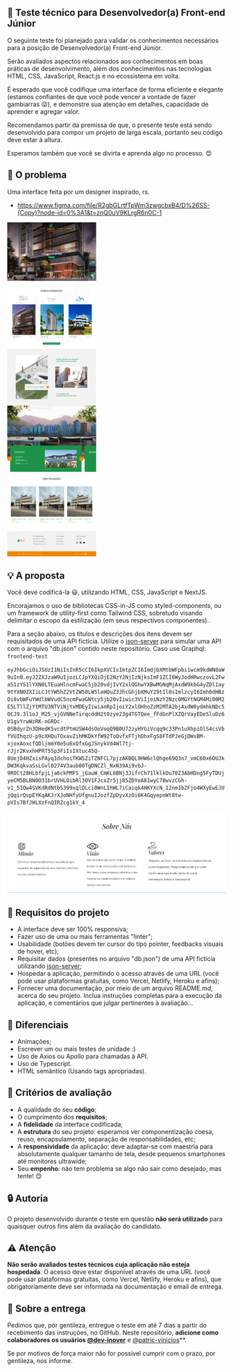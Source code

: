 ## :rocket: Teste técnico para Desenvolvedor(a) Front-end Júnior

O seguinte teste foi planejado para validar os conhecimentos necessários para a posição de Desenvolvedor(a) Front-end Júnior.

Serão avaliados aspectos relacionados aos conhecimentos em boas práticas de desenvolvimento, além dos conhecimentos nas tecnologias HTML, CSS, JavaScript, React.js e no ecossistema em volta.

É esperado que você codifique uma interface de forma eficiente e elegante (estamos confiantes de que você pode vencer a vontade de fazer gambiarras :stuck_out_tongue_winking_eye:), e demonstre sua atenção em detalhes, capacidade de aprender e agregar valor.

Recomendamos partir da premissa de que, o presente teste está sendo desenvolvido para compor um projeto de larga escala, portanto seu código deve estar à altura.

Esperamos também que você se divirta e aprenda algo no processo. :blush:

## :eyes: O problema

Uma interface feita por um designer inspirado, rs.

- https://www.figma.com/file/R2gbGLrtfTpWm3zwgcbxB4/D%26SS-(Copy)?node-id=0%3A1&t=znQ0uV9KLrgR6n0C-1

![Interface demo](interface-demo.png)

## :bulb: A proposta

Você deve codificá-la :smiley:, utilizando HTML, CSS, JavaScript e NextJS.

Encorajamos o uso de bibliotecas CSS-in-JS como styled-components, ou um framework de utility-first como Tailwind CSS, sobretudo visando delimitar o escopo da estilização (em seus respectivos componentes).

Para a seção abaixo, os títulos e descrições dos itens devem ser requisitados de uma API fictícia. Utilize o [json-server](https://github.com/typicode/json-server) para simular uma API com o arquivo "db.json" contido neste repositório.
Caso use Graphql:
`frontend-test`

`eyJhbGciOiJSUzI1NiIsInR5cCI6IkpXVCIsImtpZCI6ImdjbXMtbWFpbi1wcm9kdWN0aW9uIn0.eyJ2ZXJzaW9uIjozLCJpYXQiOjE2NzY2NjIzNjksImF1ZCI6WyJodHRwczovL2FwaS1zYS1lYXN0LTEuaHlncmFwaC5jb20vdjIvY2xlOGhwYXBwMGNqMjAxdW9kbG4yZDl1ay9tYXN0ZXIiLCJtYW5hZ2VtZW50LW5leHQuZ3JhcGhjbXMuY29tIl0sImlzcyI6Imh0dHBzOi8vbWFuYWdlbWVudC5ncmFwaGNtcy5jb20vIiwic3ViIjoiNzY2Nzc0MGYtNGM4Mi00M2E5LTllZjYtMTU3NTViNjYxMDEyIiwianRpIjoiY2xlOHhoZzM2MTA2bjAxdW8ydmhkNDc5OCJ9.3l1oJ_M25_vjGVNNeTirqcddH2t0zye23g4TGTQee_fFdGnPlXZQrVayEDeSluDz6U1gvYrwWzRK-nGRDc-0SBdyrZn3DHedK5vcdtPtmUSW4dsOoVoqQ9B0U72zyHYGiVcqq9c33Pn1uXhpiOlS4csVbfVUIhqzU-p9cXHQuTOxavZihMKDkYfW92ToQvfxFTjhDhxFgS8FTdPJeGjDWsBM-xjoxAoxcfQDljmmY0e5u6xQfxGgJSnykVd4Wl7tj-rJjr2KvxhHPRT55p3FiIsIXtuc45Q-8UejD4HZxisPAyq1dchoiTKWSZiTZNFCL7pjzAKBQL9HW6clQhge69Q3n7_vmC60x6OUJkDW3KqkvaSsLGvl0274V3aub80TgDNCZl_NxN39Ai9vbJ-9ROCt28HLbfpjLja6ckPMFS_jGauW_CmKL6BNj3JifrCh71lklkOu70Z3AbHDng5FyTDUjyeCM5BLBN0O31brUVHLOibRl3OV1FJcxZr5jj85ZDYeA81wyC78wvzCGh-v1_51Qw4SVKdRdNtbS399xqlDLci0WnLIhWL7iCaiqk4HKYXcN_12nm1bZFjo4WXyEwEJUjQqirQspEYKqAKJrXJoNHfyUfgnuIJozfZpDyvXzOi6K4GqyepnWt8tw-pVIs7BfJHLXzFnQIRZcg1kY_4`

![Section demo](dynamic-section.png)

## :dart: Requisitos do projeto

- A interface deve ser 100% responsiva;
- Fazer uso de uma ou mais ferramentas "linter";
- Usabilidade (botões devem ter cursor do tipo pointer, feedbacks visuais de hover, etc);
- Requisitar dados (presentes no arquivo "db.json") de uma API fictícia utilizando [json-server](https://github.com/typicode/json-server);
- Hospedar a aplicação, permitindo o acesso através de uma URL (você pode usar plataformas gratuitas, como Vercel, Netlify, Heroku e afins);
- Fornecer uma documentação, por meio de um arquivo README.md, acerca do seu projeto. Inclua instruções completas para a execução da aplicação, e comentários que julgar pertinentes à avaliação...

## :clap: Diferenciais

- Animações;
- Escrever um ou mais testes de unidade :)
- Uso de Axios ou Apollo para chamadas à API.
- Uso de Typescript.
- HTML semântico (Usando tags apropriadas).

## :page_facing_up: Critérios de avaliação

- A qualidade do seu **código**;
- O cumprimento dos **requisitos**;
- A **fidelidade** da interface codificada;
- A **estrutura** do seu projeto: esperamos ver componentização coesa, reuso, encapsulamento, separação de responsabilidades, etc;
- A **responsividade** da aplicação: deve adaptar-se com maestria para absolutamente qualquer tamanho de tela, desde pequenos smartphones até monitores ultrawide;
- Seu **empenho**: não tem problema se algo não sair como desejado, mas tente! :blush:

## :lock: Autoria

O projeto desenvolvido durante o teste em questão **não será utilizado** para quaisquer outros fins além da avaliação do candidato.

## :warning: Atenção

**Não serão avaliados testes técnicos cuja aplicação não esteja hospedada**. O acesso deve estar disponível através de uma URL (você pode usar plataformas gratuitas, como Vercel, Netlify, Heroku e afins), que obrigatoriamente deve ser informada na documentação e email de entrega.

## :email: Sobre a entrega

Pedimos que, por gentileza, entregue o teste em até 7 dias a partir do recebimento das instruções, no GitHub. Neste repositório, **adicione como colaboradores os usuários [@dev-inover](https://github.com/dev-inover)** e [@patric-vinicios](https://github.com/patric-vinicios)\*\*.

Se por motivos de força maior não for possível cumprir com o prazo, por gentileza, nos informe.
